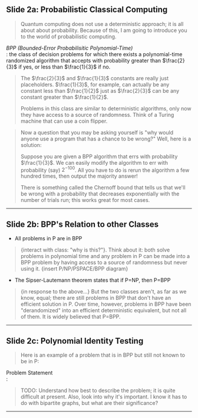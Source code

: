 ## Slide 2a: Probabilistic Classical Computing

> Quantum computing does not use a deterministic approach; it is all about about probability.
> Because of this, I am going to introduce you to the world of probabilistic computing.

*BPP (Bounded-Error Probabilisitic Polynomial-Time)*    
: the class of decision problems for which there exists a polynomial-time randomized algorithm
that accepts with probability greater than $\frac{2}{3}$ if yes, or less than $\frac{1}{3}$ if no.

> The $\frac{2}{3}$ and $\frac{1}{3}$ constants are really just placeholders. $\frac{1}{3}$, for example, can actually be
> any constant less than $\frac{1}{2}$ just as $\frac{2}{3}$ can be any constant greater than $\frac{1}{2}$.
> 
> Problems in this class are similar to deterministic algorithms, only now they have access to
> a source of randomness. Think of a Turing machine that can use a coin flipper.

> Now a question that you may be asking yourself is "why would anyone use a program that has a
> chance to be wrong?" Well, here is a solution:
>
> Suppose you are given a BPP algorithm that errs with probability $\frac{1}{3}$. We can easily modify the
> algorithm to err with probability (say) $2^{-100}$. All you have to do is rerun the algorithm a
> few hundred times, then output the majority answer!
>
> There is something called the Chernoff bound that tells us that we'll be wrong with a
> probability that decreases exponentially with the number of trials run; this works great for
> most cases.

---
## Slide 2b: BPP's Relation to other Classes

- All problems in P are in BPP

> {interact with class: "why is this?"}. Think about it:
> both solve problems in polynomial time and any problem in P can be made into a BPP problem by
> having access to a source of randomness but never using it.
> {insert P/NP/PSPACE/BPP diagram}

- The Sipser-Lautemann theorem states that if P=NP, then P=BPP

> {in response to the above...}
> But the two classes aren't, as far as we know, equal; there are still problems in BPP that
> don't have an efficient solution in P. Over time, however, problems in BPP have been
> "derandomized" into an efficient deterministic equivalent, but not all of them. It is widely
> believed that P=BPP.

---
## Slide 2c: Polynomial Identity Testing

> Here is an example of a problem that is in BPP but still not known to be in P:

Problem Statement   
: 

> TODO: Understand how best to describe the problem; it is quite difficult at present. Also,
> look into why it's important. I know it has to do with bipartite graphs, but what are their
> significance?
---
